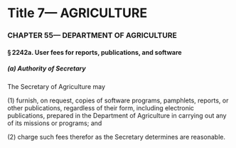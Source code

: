 
# Title 7— AGRICULTURE
### CHAPTER 55— DEPARTMENT OF AGRICULTURE
#### § 2242a. User fees for reports, publications, and software
##### (a) Authority of Secretary

The Secretary of Agriculture may

(1) furnish, on request, copies of software programs, pamphlets, reports, or other publications, regardless of their form, including electronic publications, prepared in the Department of Agriculture in carrying out any of its missions or programs; and

(2) charge such fees therefor as the Secretary determines are reasonable.
